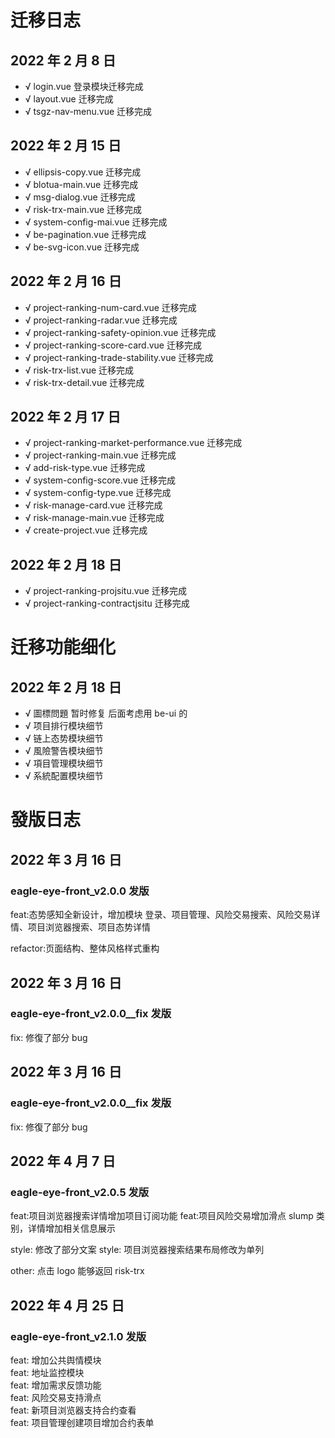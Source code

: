 # 迁移日志

## 2022 年 2 月 8 日

- √ login.vue 登录模块迁移完成
- √ layout.vue 迁移完成
- √ tsgz-nav-menu.vue 迁移完成

## 2022 年 2 月 15 日

- √ ellipsis-copy.vue 迁移完成
- √ blotua-main.vue 迁移完成
- √ msg-dialog.vue 迁移完成
- √ risk-trx-main.vue 迁移完成
- √ system-config-mai.vue 迁移完成
- √ be-pagination.vue 迁移完成
- √ be-svg-icon.vue 迁移完成

## 2022 年 2 月 16 日

- √ project-ranking-num-card.vue 迁移完成
- √ project-ranking-radar.vue 迁移完成
- √ project-ranking-safety-opinion.vue 迁移完成
- √ project-ranking-score-card.vue 迁移完成
- √ project-ranking-trade-stability.vue 迁移完成
- √ risk-trx-list.vue 迁移完成
- √ risk-trx-detail.vue 迁移完成

## 2022 年 2 月 17 日

- √ project-ranking-market-performance.vue 迁移完成
- √ project-ranking-main.vue 迁移完成
- √ add-risk-type.vue 迁移完成
- √ system-config-score.vue 迁移完成
- √ system-config-type.vue 迁移完成
- √ risk-manage-card.vue 迁移完成
- √ risk-manage-main.vue 迁移完成
- √ create-project.vue 迁移完成

## 2022 年 2 月 18 日

- √ project-ranking-projsitu.vue 迁移完成
- √ project-ranking-contractjsitu 迁移完成

# 迁移功能细化

## 2022 年 2 月 18 日

- √ 圖標問題 暂时修复 后面考虑用 be-ui 的
- √ 项目排行模块细节
- √ 链上态势模块细节
- √ 風險警告模块细节
- √ 項目管理模块细节
- √ 系統配置模块细节

# 發版日志

## 2022 年 3 月 16 日

### eagle-eye-front_v2.0.0 发版

feat:态势感知全新设计，增加模块 登录、项目管理、风险交易搜索、风险交易详情、项目浏览器搜索、项目态势详情

refactor:页面结构、整体风格样式重构

## 2022 年 3 月 16 日

### eagle-eye-front_v2.0.0\_\_fix 发版

fix: 修復了部分 bug

## 2022 年 3 月 16 日

### eagle-eye-front_v2.0.0\_\_fix 发版

fix: 修復了部分 bug

## 2022 年 4 月 7 日

### eagle-eye-front_v2.0.5 发版

feat:项目浏览器搜索详情增加项目订阅功能
feat:项目风险交易增加滑点 slump 类别，详情增加相关信息展示

style: 修改了部分文案
style: 项目浏览器搜索结果布局修改为单列

other: 点击 logo 能够返回 risk-trx

## 2022 年 4 月 25 日

### eagle-eye-front_v2.1.0 发版

feat: 增加公共舆情模块  
feat: 地址监控模块  
feat: 增加需求反馈功能  
feat: 风险交易支持滑点  
feat: 新项目浏览器支持合约查看  
feat: 项目管理创建项目增加合约表单  